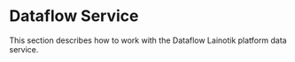 # Dataflow Service

This section describes how to work with the Dataflow Lainotik platform data service.
